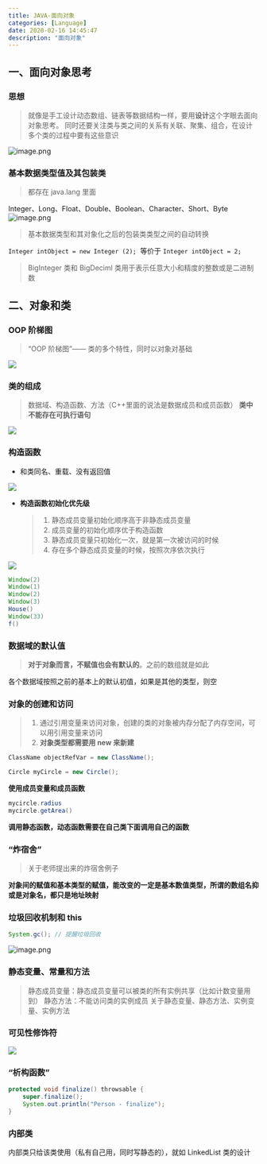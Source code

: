 ```yaml
---
title: JAVA-面向对象
categories: [Language]
date: 2020-02-16 14:45:47
description: "面向对象"
---
```


## 一、面向对象思考

### 思想

> 就像是手工设计动态数组、链表等数据结构一样，要用**设计**这个字眼去面向对象思考。
> 同时还要关注类与类之间的关系有关联、聚集、组合，在设计多个类的过程中要有这些意识

![image.png](https://cdn.nlark.com/yuque/0/2020/png/1484158/1600086611076-d83aa284-7977-447d-9b25-0a0a67a12c3f.png#align=left&display=inline&height=189&margin=%5Bobject%20Object%5D&name=image.png&originHeight=377&originWidth=1003&size=316078&status=done&style=shadow&width=501.5)

### 基本数据类型值及其包装类

> 都存在 java.lang 里面

Integer、Long、Float、Double、Boolean、Character、Short、Byte
![image.png](https://cdn.nlark.com/yuque/0/2020/png/1484158/1600087287006-c480d8fd-a6b5-4be9-bc43-3023e9fa4a0c.png#align=left&display=inline&height=264&margin=%5Bobject%20Object%5D&name=image.png&originHeight=527&originWidth=989&size=482466&status=done&style=stroke&width=494.5)

> 基本数据类型和其对象化之后的包装类类型之间的自动转换

`Integer intObject = new Integer (2);`  等价于 `Integer intObject = 2;`

> BigInteger 类和 BigDeciml 类用于表示任意大小和精度的整数或是二进制数

## 二、对象和类

### OOP 阶梯图

> “OOP 阶梯图”—— 类的多个特性，同时以对象对基础

![](https://cdn.nlark.com/yuque/0/2020/png/1484158/1598686636493-3aecdbf5-1f94-4076-99dc-0ef0dac07331.png#align=left&display=inline&height=284&margin=%5Bobject%20Object%5D&originHeight=726&originWidth=1328&size=0&status=done&style=shadow&width=520)

### 类的组成

> 数据域、构造函数、方法（C++里面的说法是数据成员和成员函数）
> **类中不能存在可执行语句**

![](https://cdn.nlark.com/yuque/0/2020/png/1484158/1598686636459-572d60ff-0740-4487-b3fd-9e2fa94b643f.png#align=left&display=inline&height=248&margin=%5Bobject%20Object%5D&originHeight=713&originWidth=1387&size=0&status=done&style=shadow&width=482)

### 构造函数

- 和类同名、重载、没有返回值

![](https://cdn.nlark.com/yuque/0/2020/png/1484158/1598686636454-ce95b4aa-9966-4024-82ae-b7cc296097db.png#align=left&display=inline&height=218&margin=%5Bobject%20Object%5D&originHeight=481&originWidth=708&size=0&status=done&style=shadow&width=321)

- **构造函数初始化优先级**
  > 1. 静态成员变量初始化顺序高于非静态成员变量
  > 1. 成员变量的初始化顺序优于构造函数
  > 1. 静态成员变量只初始化一次，就是第一次被访问的时候
  > 1. 存在多个静态成员变量的时候，按照次序依次执行

![](https://cdn.nlark.com/yuque/0/2020/png/1484158/1598686636495-c0c2fdf5-3919-475e-a2f7-a3888d97492d.png#align=left&display=inline&height=220&margin=%5Bobject%20Object%5D&originHeight=700&originWidth=1404&size=0&status=done&style=shadow&width=441)

```java
Window(2)
Window(1)
Window(2)
Window(3)
House()
Window(33)
f()
```

### 数据域的默认值

> **对于对象而言，不赋值也会有默认的**。之前的数组就是如此

各个数据域按照之前的基本上的默认初值，如果是其他的类型，则空

### 对象的创建和访问

> 1. 通过引用变量来访问对象，创建的类的对象被内存分配了内存空间，可以用引用变量来访问
> 1. **对象类型都需要用 new 来新建**

```java
ClassName objectRefVar = new ClassName();

Circle myCircle = new Circle();
```

**使用成员变量和成员函数**

```java
mycircle.radius
mycircle.getArea()
```

**调用静态函数，动态函数需要在自己类下面调用自己的函数**

### “炸宿舍”

> 关于老师提出来的炸宿舍例子

**对象间的赋值和基本类型的赋值，能改变的一定是基本数值类型，所谓的数组名抑或是对象名，都只是地址映射**

### 垃圾回收机制和 this

```java
System.gc(); // 提醒垃圾回收
```

![image.png](https://cdn.nlark.com/yuque/0/2020/png/1484158/1600086346479-3cc546b6-dab8-4fc5-a352-8f2fb2ea8065.png#align=left&display=inline&height=281&margin=%5Bobject%20Object%5D&name=image.png&originHeight=562&originWidth=960&size=48667&status=done&style=shadow&width=480)

### 静态变量、常量和方法

> 静态成员变量：静态成员变量可以被类的所有实例共享（比如计数变量用到）
> 静态方法：不能访问类的实例成员
> 关于静态变量、静态方法、实例变量、实例方法

### 可见性修饰符

![](https://cdn.nlark.com/yuque/0/2020/png/1484158/1598686637158-0b08a6a1-5cd8-4aac-9133-1ad101cc8a52.png#align=left&display=inline&height=302&margin=%5Bobject%20Object%5D&originHeight=302&originWidth=491&size=0&status=done&style=stroke&width=491)

### “析构函数”

```java
protected void finalize() throwsable {
    super.finalize();
    System.out.println("Person - finalize");
}
```

### 内部类

内部类只给该类使用（私有自己用，同时写静态的），就如 LinkedList 类的设计

##
